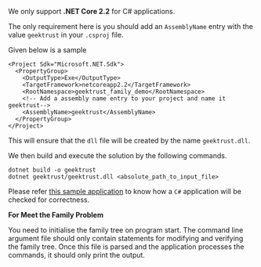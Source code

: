 We only support **.NET Core 2.2** for C# applications.

The only requirement here is you should add an `AssemblyName` entry with the value `geektrust` in your `.csproj` file. 

Given below is a sample 

```
<Project Sdk="Microsoft.NET.Sdk">
  <PropertyGroup>
    <OutputType>Exe</OutputType>
    <TargetFramework>netcoreapp2.2</TargetFramework>
    <RootNamespace>geektrust_family_demo</RootNamespace>
    <!-- Add a assembly name entry to your project and name it geektrust-->
    <AssemblyName>geektrust</AssemblyName> 
  </PropertyGroup>
</Project>
```

This will ensure that the `dll` file will be created by the name `geektrust.dll`. 

We then build and execute the solution by the following commands.

```
dotnet build -o geektrust
dotnet geektrust/geektrust.dll <absolute_path_to_input_file>
```

Please refer [this sample application](https://github.com/geektrust/geektrust-csharp-family-demo) to know how a `C#` application will be checked for correctness.

**For Meet the Family Problem**

You need to initialise the family tree on program start. The command line argument file should only contain statements for modifying and verifying the family tree. Once this file is parsed and the application processes the commands, it should only print the output.

